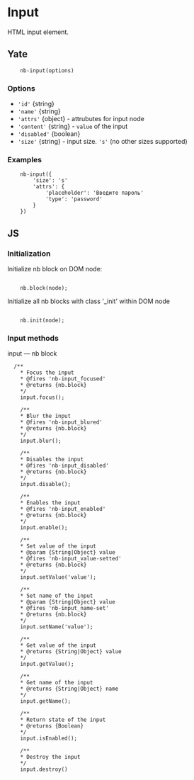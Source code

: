 # Input

HTML input element.

## Yate

```
    nb-input(options)
```

### Options

* `'id'` {string}
* `'name'` {string}
* `'attrs'` {object} - attrubutes for input node
* `'content'` {string} - `value` of the input
* `'disabled'` {boolean}
* `'size'` {string}  - input size. `'s'` (no other sizes supported)

### Examples

```
    nb-input({
        'size': 's'
        'attrs': {
            'placeholder': 'Введите пароль'
            'type': 'password'
        }
    })
```


## JS

### Initialization

Initialize nb block on DOM node:

```

    nb.block(node);

```

Initialize all nb blocks with class '_init' within DOM node

```

    nb.init(node);

```
### Input methods


input — nb block

```
  /**
    * Focus the input
    * @fires 'nb-input_focused'
    * @returns {nb.block}
    */
    input.focus();

    /**
    * Blur the input
    * @fires 'nb-input_blured'
    * @returns {nb.block}
    */
    input.blur();

    /**
    * Disables the input
    * @fires 'nb-input_disabled'
    * @returns {nb.block}
    */
    input.disable();

    /**
    * Enables the input
    * @fires 'nb-input_enabled'
    * @returns {nb.block}
    */
    input.enable();

    /**
    * Set value of the input
    * @param {String|Object} value
    * @fires 'nb-input_value-setted'
    * @returns {nb.block}
    */
    input.setValue('value');

    /**
    * Set name of the input
    * @param {String|Object} value
    * @fires 'nb-input_name-set'
    * @returns {nb.block}
    */
    input.setName('value');

    /**
    * Get value of the input
    * @returns {String|Object} value
    */
    input.getValue();

    /**
    * Get name of the input
    * @returns {String|Object} name
    */
    input.getName();

    /**
    * Return state of the input
    * @returns {Boolean}
    */
    input.isEnabled();

    /**
    * Destroy the input
    */
    input.destroy()

```